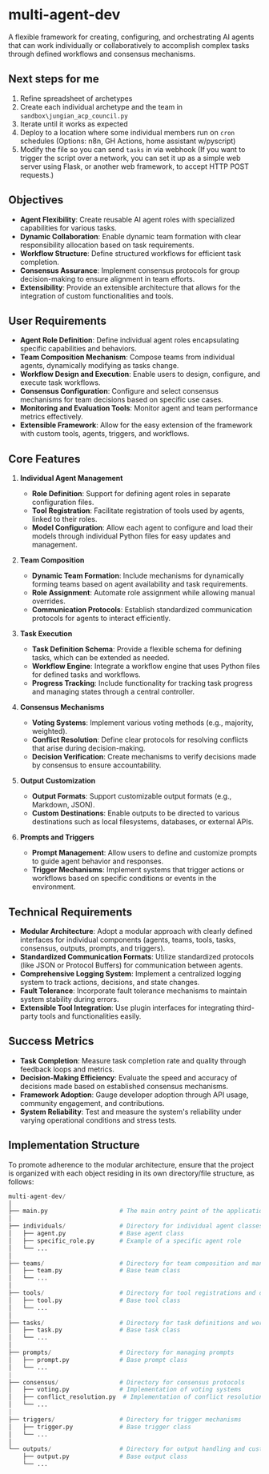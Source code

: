 # multi-agent-dev

A flexible framework for creating, configuring, and orchestrating AI agents that can work individually or collaboratively to accomplish complex tasks through defined workflows and consensus mechanisms.

## Next steps for me

1. Refine spreadsheet of archetypes
2. Create each individual archetype and the team in `sandbox\jungian_acp_council.py`
3. Iterate until it works as expected
4. Deploy to a location where some individual members run on `cron` schedules (Options: n8n, GH Actions, home assistant w/pyscript)
5. Modify the file so you can send `tasks` in via webhook (If you want to trigger the script over a network, you can set it up as a simple web server using Flask, or another web framework, to accept HTTP POST requests.)

## Objectives

- **Agent Flexibility**: Create reusable AI agent roles with specialized capabilities for various tasks.
- **Dynamic Collaboration**: Enable dynamic team formation with clear responsibility allocation based on task requirements.
- **Workflow Structure**: Define structured workflows for efficient task completion.
- **Consensus Assurance**: Implement consensus protocols for group decision-making to ensure alignment in team efforts.
- **Extensibility**: Provide an extensible architecture that allows for the integration of custom functionalities and tools.

## User Requirements

- **Agent Role Definition**: Define individual agent roles encapsulating specific capabilities and behaviors.
- **Team Composition Mechanism**: Compose teams from individual agents, dynamically modifying as tasks change.
- **Workflow Design and Execution**: Enable users to design, configure, and execute task workflows.
- **Consensus Configuration**: Configure and select consensus mechanisms for team decisions based on specific use cases.
- **Monitoring and Evaluation Tools**: Monitor agent and team performance metrics effectively.
- **Extensible Framework**: Allow for the easy extension of the framework with custom tools, agents, triggers, and workflows.

## Core Features

1. **Individual Agent Management**
   - **Role Definition**: Support for defining agent roles in separate configuration files.
   - **Tool Registration**: Facilitate registration of tools used by agents, linked to their roles.
   - **Model Configuration**: Allow each agent to configure and load their models through individual Python files for easy updates and management.

2. **Team Composition**
   - **Dynamic Team Formation**: Include mechanisms for dynamically forming teams based on agent availability and task requirements.
   - **Role Assignment**: Automate role assignment while allowing manual overrides.
   - **Communication Protocols**: Establish standardized communication protocols for agents to interact efficiently.

3. **Task Execution**
   - **Task Definition Schema**: Provide a flexible schema for defining tasks, which can be extended as needed.
   - **Workflow Engine**: Integrate a workflow engine that uses Python files for defined tasks and workflows.
   - **Progress Tracking**: Include functionality for tracking task progress and managing states through a central controller.

4. **Consensus Mechanisms**
   - **Voting Systems**: Implement various voting methods (e.g., majority, weighted).
   - **Conflict Resolution**: Define clear protocols for resolving conflicts that arise during decision-making.
   - **Decision Verification**: Create mechanisms to verify decisions made by consensus to ensure accountability.

5. **Output Customization**
   - **Output Formats**: Support customizable output formats (e.g., Markdown, JSON).
   - **Custom Destinations**: Enable outputs to be directed to various destinations such as local filesystems, databases, or external APIs.

6. **Prompts and Triggers**
   - **Prompt Management**: Allow users to define and customize prompts to guide agent behavior and responses.
   - **Trigger Mechanisms**: Implement systems that trigger actions or workflows based on specific conditions or events in the environment.

## Technical Requirements

- **Modular Architecture**: Adopt a modular approach with clearly defined interfaces for individual components (agents, teams, tools, tasks, consensus, outputs, prompts, and triggers).
- **Standardized Communication Formats**: Utilize standardized protocols (like JSON or Protocol Buffers) for communication between agents.
- **Comprehensive Logging System**: Implement a centralized logging system to track actions, decisions, and state changes.
- **Fault Tolerance**: Incorporate fault tolerance mechanisms to maintain system stability during errors.
- **Extensible Tool Integration**: Use plugin interfaces for integrating third-party tools and functionalities easily.

## Success Metrics

- **Task Completion**: Measure task completion rate and quality through feedback loops and metrics.
- **Decision-Making Efficiency**: Evaluate the speed and accuracy of decisions made based on established consensus mechanisms.
- **Framework Adoption**: Gauge developer adoption through API usage, community engagement, and contributions.
- **System Reliability**: Test and measure the system's reliability under varying operational conditions and stress tests.

## Implementation Structure

To promote adherence to the modular architecture, ensure that the project is organized with each object residing in its own directory/file structure, as follows:

```python
multi-agent-dev/
│
├── main.py                    # The main entry point of the application
│
├── individuals/               # Directory for individual agent classes
│   ├── agent.py               # Base agent class
│   ├── specific_role.py       # Example of a specific agent role
│   └── ...
│
├── teams/                     # Directory for team composition and management
│   ├── team.py                # Base team class
│   └── ...
│
├── tools/                     # Directory for tool registrations and definitions
│   ├── tool.py                # Base tool class
│   └── ...
│
├── tasks/                     # Directory for task definitions and workflows
│   ├── task.py                # Base task class
│   └── ...
│
├── prompts/                   # Directory for managing prompts
│   ├── prompt.py              # Base prompt class
│   └── ...
|
├── consensus/                 # Directory for consensus protocols
│   ├── voting.py              # Implementation of voting systems
│   ├── conflict_resolution.py  # Implementation of conflict resolution mechanisms
│   └── ...
|
├── triggers/                  # Directory for trigger mechanisms
│   ├── trigger.py             # Base trigger class
│   └── ...
│
└── outputs/                   # Directory for output handling and customization
    ├── output.py              # Base output class
    └── ...
```


